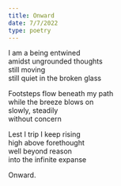 ```yaml
---
title: Onward
date: 7/7/2022
type: poetry
---
```


I am a being entwined  
amidst ungrounded thoughts  
still moving  
still quiet in the broken glass

Footsteps flow beneath my path  
while the breeze blows on  
slowly, steadily  
without concern

Lest I trip I keep rising  
high above forethought  
well beyond reason  
into the infinite expanse

Onward.
